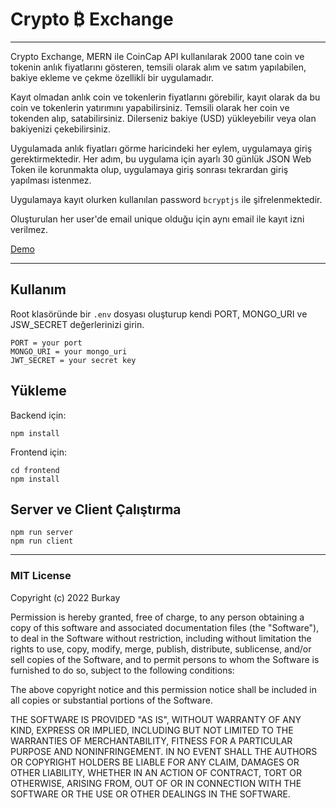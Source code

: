# Crypto ₿ Exchange
---

Crypto Exchange, MERN ile CoinCap API kullanılarak 2000 tane coin ve tokenin anlık fiyatlarını gösteren, temsili olarak alım ve satım yapılabilen, bakiye ekleme ve çekme özellikli bir uygulamadır. 

Kayıt olmadan anlık coin ve tokenlerin fiyatlarını görebilir, kayıt olarak da bu coin ve tokenlerin yatırımını yapabilirsiniz. Temsili olarak her coin ve tokenden alıp, satabilirsiniz. Dilerseniz bakiye (USD) yükleyebilir veya olan bakiyenizi çekebilirsiniz.

Uygulamada anlık fiyatları görme haricindeki her eylem, uygulamaya giriş gerektirmektedir. Her adım, bu uygulama için ayarlı 30 günlük JSON Web Token ile korunmakta olup, uygulamaya giriş sonrası tekrardan giriş yapılması istenmez.

Uygulamaya kayıt olurken kullanılan password `bcryptjs` ile şifrelenmektedir.

Oluşturulan her user'de email unique olduğu için aynı email ile kayıt izni verilmez.

[Demo](https://bayirdan-crypto-exchange.herokuapp.com/)

---

## Kullanım

Root klasöründe bir `.env` dosyası oluşturup kendi PORT, MONGO_URI ve JSW_SECRET değerlerinizi girin.

```
PORT = your port
MONGO_URI = your mongo_uri
JWT_SECRET = your secret key
```

## Yükleme

Backend için:

```
npm install
```

Frontend için:

```
cd frontend
npm install
```

## Server ve Client Çalıştırma

```
npm run server
npm run client
```

---

### MIT License

Copyright (c) 2022 Burkay

Permission is hereby granted, free of charge, to any person obtaining a copy
of this software and associated documentation files (the "Software"), to deal
in the Software without restriction, including without limitation the rights
to use, copy, modify, merge, publish, distribute, sublicense, and/or sell
copies of the Software, and to permit persons to whom the Software is
furnished to do so, subject to the following conditions:

The above copyright notice and this permission notice shall be included in all
copies or substantial portions of the Software.

THE SOFTWARE IS PROVIDED "AS IS", WITHOUT WARRANTY OF ANY KIND, EXPRESS OR
IMPLIED, INCLUDING BUT NOT LIMITED TO THE WARRANTIES OF MERCHANTABILITY,
FITNESS FOR A PARTICULAR PURPOSE AND NONINFRINGEMENT. IN NO EVENT SHALL THE
AUTHORS OR COPYRIGHT HOLDERS BE LIABLE FOR ANY CLAIM, DAMAGES OR OTHER
LIABILITY, WHETHER IN AN ACTION OF CONTRACT, TORT OR OTHERWISE, ARISING FROM,
OUT OF OR IN CONNECTION WITH THE SOFTWARE OR THE USE OR OTHER DEALINGS IN THE
SOFTWARE.

